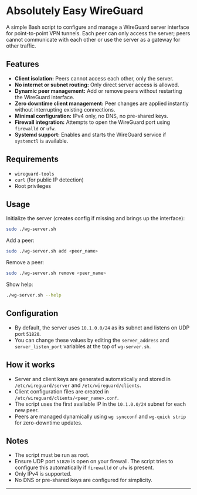 # Absolutely Easy WireGuard

A simple Bash script to configure and manage a WireGuard server interface for point-to-point VPN tunnels. Each peer can only access the server; peers cannot communicate with each other or use the server as a gateway for other traffic.

## Features

- **Client isolation:** Peers cannot access each other, only the server.
- **No internet or subnet routing:** Only direct server access is allowed.
- **Dynamic peer management:** Add or remove peers without restarting the WireGuard interface.
- **Zero downtime client management:** Peer changes are applied instantly without interrupting existing connections.
- **Minimal configuration:** IPv4 only, no DNS, no pre-shared keys.
- **Firewall integration:** Attempts to open the WireGuard port using `firewalld` or `ufw`.
- **Systemd support:** Enables and starts the WireGuard service if `systemctl` is available.

## Requirements

- `wireguard-tools`
- `curl` (for public IP detection)
- Root privileges

## Usage

Initialize the server (creates config if missing and brings up the interface):

```bash
sudo ./wg-server.sh
```

Add a peer:

```bash
sudo ./wg-server.sh add <peer_name>
```

Remove a peer:

```bash
sudo ./wg-server.sh remove <peer_name>
```

Show help:

```bash
./wg-server.sh --help
```

## Configuration

- By default, the server uses `10.1.0.0/24` as its subnet and listens on UDP port `51820`.
- You can change these values by editing the `server_address` and `server_listen_port` variables at the top of `wg-server.sh`.

## How it works

- Server and client keys are generated automatically and stored in `/etc/wireguard/server` and `/etc/wireguard/clients`.
- Client configuration files are created in `/etc/wireguard/clients/<peer_name>.conf`.
- The script uses the first available IP in the `10.1.0.0/24` subnet for each new peer.
- Peers are managed dynamically using `wg syncconf` and `wg-quick strip` for zero-downtime updates.

## Notes

- The script must be run as root.
- Ensure UDP port `51820` is open on your firewall. The script tries to configure this automatically if `firewalld` or `ufw` is present.
- Only IPv4 is supported.
- No DNS or pre-shared keys are configured for simplicity.

---
